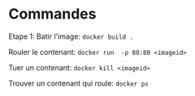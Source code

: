 # Commandes

Etape 1:
Batir l'image: `docker build .`

Rouler le contenant: `docker run  -p 80:80 <imageid>`

Tuer un contenant: `docker kill <imageid>`

Trouver un contenant qui roule: `docker ps`
